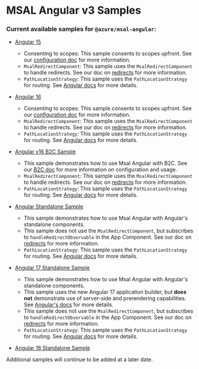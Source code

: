 # MSAL Angular v3 Samples

### Current available samples for `@azure/msal-angular`:

* [Angular 15](https://github.com/AzureAD/microsoft-authentication-library-for-js/tree/dev/samples/msal-angular-v3-samples/angular15-sample-app)
    * Consenting to scopes: This sample consents to scopes upfront. See our [configuration doc](https://github.com/AzureAD/microsoft-authentication-library-for-js/tree/dev/lib/msal-angular/docs/configuration.md) for more information.
    * `MsalRedirectComponent`: This sample uses the `MsalRedirectComponent` to handle redirects. See our doc on [redirects](https://github.com/AzureAD/microsoft-authentication-library-for-js/blob/dev/lib/msal-angular/docs/redirects.md) for more information.
    * `PathLocationStrategy`: This sample uses the `PathLocationStrategy` for routing. See [Angular docs](https://angular.io/guide/router#locationstrategy-and-browser-url-styles) for more details.

* [Angular 16](https://github.com/AzureAD/microsoft-authentication-library-for-js/tree/dev/samples/msal-angular-v3-samples/angular16-sample-app)
    * Consenting to scopes: This sample consents to scopes upfront. See our [configuration doc](https://github.com/AzureAD/microsoft-authentication-library-for-js/tree/dev/lib/msal-angular/docs/configuration.md) for more information.
    * `MsalRedirectComponent`: This sample uses the `MsalRedirectComponent` to handle redirects. See our doc on [redirects](https://github.com/AzureAD/microsoft-authentication-library-for-js/blob/dev/lib/msal-angular/docs/redirects.md) for more information.
    * `PathLocationStrategy`: This sample uses the `PathLocationStrategy` for routing. See [Angular docs](https://angular.io/guide/router#locationstrategy-and-browser-url-styles) for more details.

* [Angular v16 B2C Sample](https://github.com/AzureAD/microsoft-authentication-library-for-js/tree/dev/samples/msal-angular-v3-samples/angular-b2c-sample-app)
    * This sample demonstrates how to use Msal Angular with B2C. See our [B2C doc](https://github.com/AzureAD/microsoft-authentication-library-for-js/blob/dev/lib/msal-browser/docs/working-with-b2c.md) for more information on configuration and usage.
    * `MsalRedirectComponent`: This sample uses the `MsalRedirectComponent` to handle redirects. See our doc on [redirects](https://github.com/AzureAD/microsoft-authentication-library-for-js/blob/dev/lib/msal-angular/docs/redirects.md) for more information.
    * `PathLocationStrategy`: This sample uses the `PathLocationStrategy` for routing. See [Angular docs](https://angular.io/guide/router#locationstrategy-and-browser-url-styles) for more details.

* [Angular Standalone Sample](https://github.com/AzureAD/microsoft-authentication-library-for-js/tree/dev/samples/msal-angular-v3-samples/angular-standalone-sample)
    * This sample demonstrates how to use Msal Angular with Angular's standalone components.
    * This sample does not use the `MsalRedirectComponent`, but subscribes to `handleRedirectObservable` in the App Component. See our doc on [redirects](https://github.com/AzureAD/microsoft-authentication-library-for-js/blob/dev/lib/msal-angular/docs/redirects.md) for more information.
    * `PathLocationStrategy`: This sample uses the `PathLocationStrategy` for routing. See [Angular docs](https://angular.io/guide/router#locationstrategy-and-browser-url-styles) for more details.

* [Angular 17 Standalone Sample](https://github.com/AzureAD/microsoft-authentication-library-for-js/tree/dev/samples/msal-angular-v3-samples/angular17-standalone-sample)
    * This sample demonstrates how to use Msal Angular with Angular's standalone components.
    * This sample uses the new Angular 17 application builder, but **does not** demonstrate use of server-side and prerendering capabilities. See [Angular's docs](https://angular.io/guide/esbuild) for more details.
    * This sample does not use the `MsalRedirectComponent`, but subscribes to `handleRedirectObservable` in the App Component. See our doc on [redirects](https://github.com/AzureAD/microsoft-authentication-library-for-js/blob/dev/lib/msal-angular/docs/redirects.md) for more information.
    * `PathLocationStrategy`: This sample uses the `PathLocationStrategy` for routing. See [Angular docs](https://angular.io/guide/router#locationstrategy-and-browser-url-styles) for more details.

* [Angular 18 Standalone Sample](https://github.com/AzureAD/microsoft-authentication-library-for-js/tree/dev/samples/msal-angular-v3-samples/angular17-standalone-sample)

Additional samples will continue to be added at a later date.

